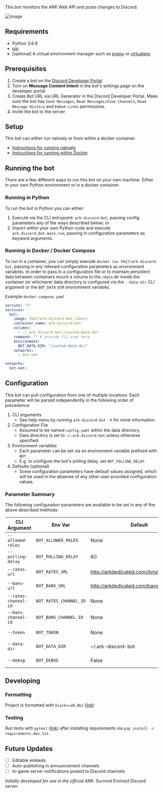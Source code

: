 This bot monitors the ARK Web API and posts changes to Discord.

![image](https://user-images.githubusercontent.com/82160306/143663008-ae44ae7a-4499-4abe-9568-89109f390128.png)

## Requirements
- Python 3.6.9
- [pip](https://pip.pypa.io/en/latest/installation/)
- [optional] A virtual environment manager such as [pyenv](https://github.com/pyenv/pyenv) or [virtualenv](https://virtualenv.pypa.io/en/latest/)

## Prerequisites
1. Create a bot on the [Discord Developer Portal](https://discordapp.com/developers/)
2. Turn on **Message Content Intent** in the bot's settings page on the developer portal
3. Create Bot URL via URL Generator in the Discord Developer Portal. Make sure the bot has `Send Messages`, `Read Messages/View Channels`, `Read Message History` and `Embed Links` permissions.
4. Invite the bot to the server

## Setup 
This bot can either run natively or from within a docker container. 
- [Instructions for running natively](docs/setup/native.md)
- [Instructions for running within Docker](docs/setup/docker.md)

## Running the bot
There are a few different ways to run this bot on your own machine. Either in your own Python environment or in a docker container.

### Running in Python
To run the bot in Python you can either:
1. Execute via the CLI entrypoint: `ark-discord-bot`, passing config parameters any of the ways described below; or
2. Import within your own Python code and execute `ark_discord_bot.main.run`, passing in configuration parameters as keyword arguments.

### Running in Docker / Docker Compose
To run in a container, you can simply execute `docker run fm17/ark-discord-bot`, passing in any relevant configuration parameters as environment variables. In order to pass in a configuration file
or to maintain persistent data between containers mount a volume to the `/data` dir inside the container (or whichever data directory is configured via the `--data-dir` CLI argument or the `BOT_DATA_DIR`
environment variable).

Example `docker-compose.yaml`
```yaml
version: "3"
services:
  bot:
    image: fm17/ark-discord-bot:latest
    container_name: ark-discord-bot
    volumes:
      - ~/.ark-discord-bot:/custom-data-dir
    command: "" # provide CLI args here
    environment:
      BOT_DATA_DIR: "/custom-data-dir"
    networks:
      - bot-net

networks:
  bot-net:
```

## Configuration
This bot can pull configuration from one of multiple locations. Each parameter will be parsed independently in the following order of precedence:
1. CLI arguments
    - See help menu by running `ark-discord-bot -h` for more information.
2. Configuration File
    - Assumed to be named `config.yaml` within the data directory.
    - Data directory is set to `~/.ark-discord-bot` unless otherwise specified.
3. Environment variables
    - Each parameter can be set via an environment variable prefixed with `BOT_`.
    - E.g. to configure the bot's polling delay, set `BOT_POLLING_DELAY`.
4. Defaults (optional)
    - Some configuration parameters have default values assigned, which will be used
    in the absense of any other user-provided configuration values. 


### Parameter Summary
The following configuration parameters are available to be set in any of the above described methods:

| CLI Argument           | Env Var                | Default                                   | Required | Description     |
| ---------------------- | ---------------------- | ----------------------------------------- | -------- | --------------- |
| `--allowed-roles`      | `BOT_ALLOWED_ROLES`    | None                                      | No       | \<insert desc\> |
| `--polling-delay`      | `BOT_POLLING_DELAY`    | 60                                        | No       | \<insert desc\> |
| `--rates-url`          | `BOT_RATES_URL`        | http://arkdedicated.com/dynamicconfig.ini | No       | \<insert desc\> |
| `--bans-url`           | `BOT_BANS_URL`         | http://arkdedicated.com/bansummary.txt    | No       | \<insert desc\> |
| `--rates-channel-id`   | `BOT_RATES_CHANNEL_ID` | None                                      | Yes      | \<insert desc\> |
| `--bans-channel-id`    | `BOT_BANS_CHANNEL_ID`  | None                                      | Yes      | \<insert desc\> |
| `--token `             | `BOT_TOKEN`            | None                                      | Yes      | \<insert desc\> | 
| `--data-dir`           | `BOT_DATA_DIR`         | ~/.ark-discord-bot                        | No       | \<insert desc\> |
| `--debug`              | `BOT_DEBUG`            | False                                     | No       | \<insert desc\> |
    
## Developing

### Formatting
Project is formatted with `black==20.8b1` ([link](https://pypi.org/project/black/))

### Testing
Run tests with `pytest` ([link](https://docs.pytest.org/en/6.2.x/)) after installing requirements via `pip install -r requirements.dev.txt`.

## Future Updates
- [ ] Editable embeds
- [ ] Auto-publishing in announcement channels
- [ ] In-game server notifications posted to Discord channels

*Initially developed for use in the official ARK: Survival Evolved Discord server*
